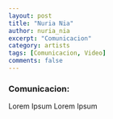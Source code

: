 ```yaml
---
layout: post
title: "Nuria Nia"
author: nuria_nia
excerpt: "Comunicacion"
category: artists
tags: [Comunicacion, Video]
comments: false
---
```


### Comunicacion: 
Lorem Ipsum Lorem Ipsum
